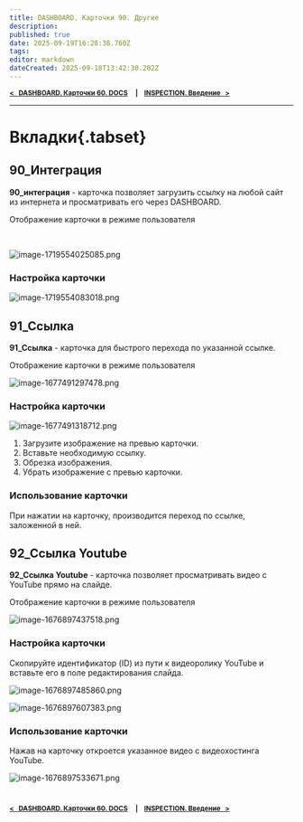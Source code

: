 ```yaml
---
title: DASHBOARD. Карточки 90. Другие
description: 
published: true
date: 2025-09-19T16:28:38.760Z
tags: 
editor: markdown
dateCreated: 2025-09-18T13:42:30.202Z
---
```


<sub>**[<   DASHBOARD. Карточки 60. DOCS](/ru/dash/cards-60)     **|**     [INSPECTION. Введение    >](/ru/insp/intro)**</sub>
  
---

# Вкладки{.tabset}
## 90_Интеграция
**90\_интеграция** - карточка позволяет загрузить ссылку на любой сайт из интернета и просматривать его через DASHBOARD.

Отображение карточки в режиме пользователя

           [](https://wiki.sgnl.pro/uploads/images/gallery/2024-06/image-1719554025085.png)

![image-1719554025085.png](https://lh7-rt.googleusercontent.com/docsz/AD_4nXe0YDGb1ebC4f7GBnaE75pDvs87Yzt6CrlxTh497byiKT50BGA2vYOV9aQIvLqU9KElMwDxupRnpSePQFPrwlq5ObnT6q3xXCqh86vXvulElMlRUW9p7nqJMfvscybBz9Ysje75b1L9w4V9eNam?key=8c0YXLpx6avetSwh7IusKA)

### Настройка карточки

![image-1719554083018.png](https://lh7-rt.googleusercontent.com/docsz/AD_4nXcrpOUzn9Hq0aneP8zqIai7LM8LC8wYnqWU4MfFxA-O6IvKaTzWawdHlHryUy1x4r0RAIXehNsLABIff7WMQI5DYesEVMRHV6phX1clqaz5Nnm_k6zGLf9YG_jlqPNl40RUlIBXSt56VHGvu3LVZw?key=8c0YXLpx6avetSwh7IusKA)

## 91_Ссылка
**91\_Ссылка** - карточка для быстрого перехода по указанной ссылке.

Отображение карточки в режиме пользователя

![image-1677491297478.png](https://lh7-rt.googleusercontent.com/docsz/AD_4nXe4ZS92b0Z7IgoT7GM6pPgfYmgTSY433tSAvnP7DIAbw5us-5ktM7XMjkfNWuztv0EFReca7D2t8hN5Rxh_7h6G-JzypacDX0K4RyzaiWOwv4jUmeRFvffYOup_sTv--0FEC_FuFLxh-OkyfJ8w8g?key=XUt61_RjhC5-hTr3F0VvrA)

### Настройка карточки

![image-1677491318712.png](https://lh7-rt.googleusercontent.com/docsz/AD_4nXdMahylhzGFw_iLCw5HVsIxJMmEqsVn07WIZ2lB80TGgLnZTqQP4lcLEwMALdsxwr6KSU_io7DzkFuu1-bcVXwfnb28164vAIiUMa-8CTuxUnt9may6BoiwEDPKyXCSlU7Azuq6oYsew9eS_xxx2w?key=XUt61_RjhC5-hTr3F0VvrA)

1.  Загрузите изображение на превью карточки.
2.  Вставьте необходимую ссылку.
3.  Обрезка изображения.
4.  Убрать изображение с превью карточки.

### Использование карточки

При нажатии на карточку, производится переход по ссылке, заложенной в ней.

## 92_Ссылка Youtube
**92\_Ссылка Youtube** \- карточка позволяет просматривать видео с YouTube прямо на слайде.

Отображение карточки в режиме пользователя

![image-1676897437518.png](https://lh7-rt.googleusercontent.com/docsz/AD_4nXfaWYB8k6HNwzaHqQexRua4ToyL9mY11dXdx5fzEO0-WhSUbPavgbn9hdYHMaTViF2xEOVnPjH4t73GO11xvfCWLviMcaMqKU7fZxH5QoNd6GKvovYTVOPCc3rpSl-Rt6Pew3OzCCMgZsHqj_zh?key=iC3W1voxO311Wzy3rWDR3Q)

### Настройка карточки

Скопируйте идентификатор (ID) из пути к видеоролику YouTube и вставьте его в поле редактирования слайда.

![image-1676897485860.png](https://lh7-rt.googleusercontent.com/docsz/AD_4nXc2MtUmsa2rkacfeVOcmtkrnkUP74L2nScqqFvy6elTU-km7m0c1Ko8c4nWqMvjcaxRGhrg8s-93f7FmqZCW0i2-LeXh0oyqK-Bg4SyjAa2wGj11eYJCcA3WftQWVBmwf0rh3Wkhvf9Onzgq91x7g?key=iC3W1voxO311Wzy3rWDR3Q)

![image-1676897607383.png](https://lh7-rt.googleusercontent.com/docsz/AD_4nXf27gX0RDQd1FKwXev6lQPfzkUNedbg1PGnSi9gLh5t6uUivpCf_6BaY4V1KYudHBew3jP7VxeFUpOOGw4bwcd6zg8dl2sfonOxdnlhR8D6Vx_IvbUSp86Wz9_n8s5dtSSMJvvUm7VAsnRaQotbeg?key=iC3W1voxO311Wzy3rWDR3Q)

### Использование карточки

Нажав на карточку откроется указанное видео с видеохостинга YouTube.

![image-1676897533671.png](https://lh7-rt.googleusercontent.com/docsz/AD_4nXd7sbqAD68oLydoV6NaBzoXSf3W-TagsdBmeS3GAnAX4Yu32Ngv-KEJf5FgE2yKfaQHLtDT03hcJS2KKyitUdi8IzLlUbkhytme63E8uPNz2WzG-jqSXE9gSIzCWatNxJhNaRlCwCiY97Noi1xASA?key=iC3W1voxO311Wzy3rWDR3Q)
  
#
<sub>**[<   DASHBOARD. Карточки 60. DOCS](/ru/dash/cards-60)     **|**     [INSPECTION. Введение    >](/ru/insp/intro)**</sub>